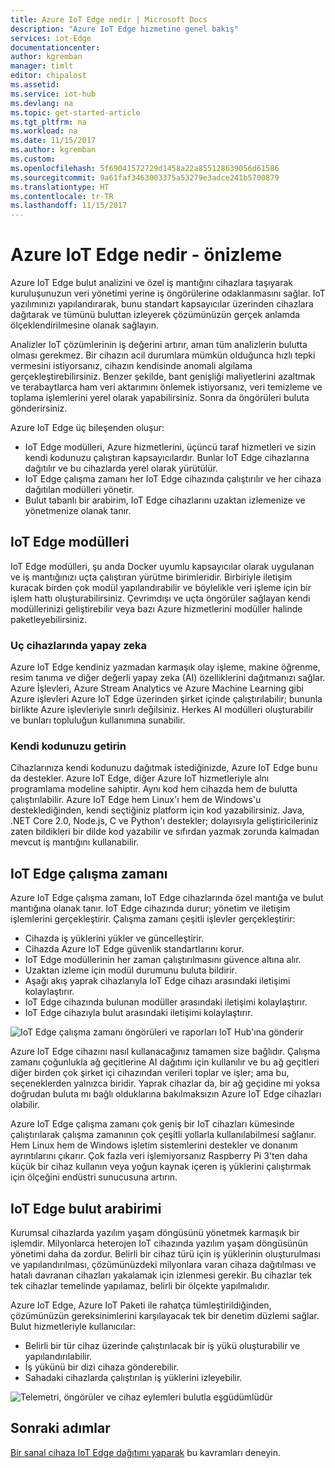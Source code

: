 ```yaml
---
title: Azure IoT Edge nedir | Microsoft Docs
description: "Azure IoT Edge hizmetine genel bakış"
services: iot-Edge
documentationcenter: 
author: kgremban
manager: timlt
editor: chipalost
ms.assetid: 
ms.service: iot-hub
ms.devlang: na
ms.topic: get-started-article
ms.tgt_pltfrm: na
ms.workload: na
ms.date: 11/15/2017
ms.author: kgremban
ms.custom: 
ms.openlocfilehash: 5f69041572729d1458a22a855128639056d61586
ms.sourcegitcommit: 9a61faf3463003375a53279e3adce241b5700879
ms.translationtype: HT
ms.contentlocale: tr-TR
ms.lasthandoff: 11/15/2017
---
```

# <a name="what-is-azure-iot-edge---preview"></a>Azure IoT Edge nedir - önizleme

Azure IoT Edge bulut analizini ve özel iş mantığını cihazlara taşıyarak kuruluşunuzun veri yönetimi yerine iş öngörülerine odaklanmasını sağlar. IoT yazılımınızı yapılandırarak, bunu standart kapsayıcılar üzerinden cihazlara dağıtarak ve tümünü buluttan izleyerek çözümünüzün gerçek anlamda ölçeklendirilmesine olanak sağlayın.

Analizler IoT çözümlerinin iş değerini artırır, aman tüm analizlerin bulutta olması gerekmez. Bir cihazın acil durumlara mümkün olduğunca hızlı tepki vermesini istiyorsanız, cihazın kendisinde anomali algılama gerçekleştirebilirsiniz. Benzer şekilde, bant genişliği maliyetlerini azaltmak ve terabaytlarca ham veri aktarımını önlemek istiyorsanız, veri temizleme ve toplama işlemlerini yerel olarak yapabilirsiniz. Sonra da öngörüleri buluta gönderirsiniz. 

Azure IoT Edge üç bileşenden oluşur:
* IoT Edge modülleri, Azure hizmetlerini, üçüncü taraf hizmetleri ve sizin kendi kodunuzu çalıştıran kapsayıcılardır. Bunlar IoT Edge cihazlarına dağıtılır ve bu cihazlarda yerel olarak yürütülür. 
* IoT Edge çalışma zamanı her IoT Edge cihazında çalıştırılır ve her cihaza dağıtılan modülleri yönetir. 
* Bulut tabanlı bir arabirim, IoT Edge cihazlarını uzaktan izlemenize ve yönetmenize olanak tanır.

## <a name="iot-edge-modules"></a>IoT Edge modülleri

IoT Edge modülleri, şu anda Docker uyumlu kapsayıcılar olarak uygulanan ve iş mantığınızı uçta çalıştıran yürütme birimleridir. Birbiriyle iletişim kuracak birden çok modül yapılandırabilir ve böylelikle veri işleme için bir işlem hattı oluşturabilirsiniz. Çevrimdışı ve uçta öngörüler sağlayan kendi modüllerinizi geliştirebilir veya bazı Azure hizmetlerini modüller halinde paketleyebilirsiniz. 

### <a name="artificial-intelligence-on-the-edge"></a>Uç cihazlarında yapay zeka

Azure IoT Edge kendiniz yazmadan karmaşık olay işleme, makine öğrenme, resim tanıma ve diğer değerli yapay zeka (AI) özelliklerini dağıtmanızı sağlar. Azure İşlevleri, Azure Stream Analytics ve Azure Machine Learning gibi Azure işlevleri Azure IoT Edge üzerinden şirket içinde çalıştırılabilir; bununla birlikte Azure işlevleriyle sınırlı değilsiniz. Herkes AI modülleri oluşturabilir ve bunları topluluğun kullanımına sunabilir. 

### <a name="bring-your-own-code"></a>Kendi kodunuzu getirin

Cihazlarınıza kendi kodunuzu dağıtmak istediğinizde, Azure IoT Edge bunu da destekler. Azure IoT Edge, diğer Azure IoT hizmetleriyle alnı programlama modeline sahiptir. Aynı kod hem cihazda hem de bulutta çalıştırılabilir. Azure IoT Edge hem Linux'ı hem de Windows'u desteklediğinden, kendi seçtiğiniz platform için kod yazabilirsiniz. Java, .NET Core 2.0, Node.js, C ve Python'ı destekler; dolayısıyla geliştiricileriniz zaten bildikleri bir dilde kod yazabilir ve sıfırdan yazmak zorunda kalmadan mevcut iş mantığını kullanabilir.

## <a name="iot-edge-runtime"></a>IoT Edge çalışma zamanı

Azure IoT Edge çalışma zamanı, IoT Edge cihazlarında özel mantığa ve bulut mantığına olanak tanır. IoT Edge cihazında durur; yönetim ve iletişim işlemlerini gerçekleştirir. Çalışma zamanı çeşitli işlevler gerçekleştirir:

* Cihazda iş yüklerini yükler ve güncelleştirir.
* Cihazda Azure IoT Edge güvenlik standartlarını korur.
* IoT Edge modüllerinin her zaman çalıştırılmasını güvence altına alır.
* Uzaktan izleme için modül durumunu buluta bildirir.
* Aşağı akış yaprak cihazlarıyla IoT Edge cihazı arasındaki iletişimi kolaylaştırır.
* IoT Edge cihazında bulunan modüller arasındaki iletişimi kolaylaştırır.
* IoT Edge cihazıyla bulut arasındaki iletişimi kolaylaştırır.

![IoT Edge çalışma zamanı öngörüleri ve raporları IoT Hub'ına gönderir][1]

Azure IoT Edge cihazını nasıl kullanacağınız tamamen size bağlıdır. Çalışma zamanı çoğunlukla ağ geçitlerine AI dağıtımı için kullanılır ve bu ağ geçitleri diğer birden çok şirket içi cihazından verileri toplar ve işler; ama bu, seçeneklerden yalnızca biridir. Yaprak cihazlar da, bir ağ geçidine mi yoksa doğrudan buluta mı bağlı olduklarına bakılmaksızın Azure IoT Edge cihazları olabilir.

Azure IoT Edge çalışma zamanı çok geniş bir IoT cihazları kümesinde çalıştırılarak çalışma zamanının çok çeşitli yollarla kullanılabilmesi sağlanır. Hem Linux hem de Windows işletim sistemlerini destekler ve donanım ayrıntılarını çıkarır. Çok fazla veri işlemiyorsanız Raspberry Pi 3'ten daha küçük bir cihaz kullanın veya yoğun kaynak içeren iş yüklerini çalıştırmak için ölçeğini endüstri sunucusuna artırın.

## <a name="iot-edge-cloud-interface"></a>IoT Edge bulut arabirimi

Kurumsal cihazlarda yazılım yaşam döngüsünü yönetmek karmaşık bir işlemdir. Milyonlarca heterojen IoT cihazında yazılım yaşam döngüsünün yönetimi daha da zordur. Belirli bir cihaz türü için iş yüklerinin oluşturulması ve yapılandırılması, çözümünüzdeki milyonlara varan cihaza dağıtılması ve hatalı davranan cihazları yakalamak için izlenmesi gerekir. Bu cihazlar tek tek cihazlar temelinde yapılamaz, belirli bir ölçekte yapılmalıdır.

Azure IoT Edge, Azure IoT Paketi ile rahatça tümleştirildiğinden, çözümünüzün gereksinimlerini karşılayacak tek bir denetim düzlemi sağlar. Bulut hizmetleriyle kullanıcılar:

* Belirli bir tür cihaz üzerinde çalıştırılacak bir iş yükü oluşturabilir ve yapılandırılabilir.
* İş yükünü bir dizi cihaza gönderebilir.
* Sahadaki cihazlarda çalıştırılan iş yüklerini izleyebilir.

![Telemetri, öngörüler ve cihaz eylemleri bulutla eşgüdümlüdür][2]

## <a name="next-steps"></a>Sonraki adımlar

[Bir sanal cihaza IoT Edge dağıtımı yaparak][lnk-quickstart] bu kavramları deneyin.

<!-- Images -->
[1]: ./media/how-iot-edge-works/runtime.png
[2]: ./media/how-iot-edge-works/cloud-interface.png

<!-- Links -->
[lnk-quickstart]: quickstart.md